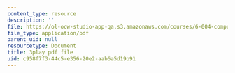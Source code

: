 ```yaml
---
content_type: resource
description: ''
file: https://ol-ocw-studio-app-qa.s3.amazonaws.com/courses/6-004-computation-structures-spring-2017/c958f7f344c5e35620e2aab6a5d19b91_-RqKDpeILyU.pdf
file_type: application/pdf
parent_uid: null
resourcetype: Document
title: 3play pdf file
uid: c958f7f3-44c5-e356-20e2-aab6a5d19b91
---
```

